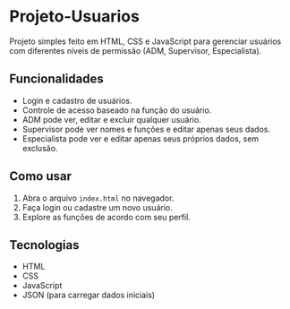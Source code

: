# Projeto-Usuarios
Projeto simples feito em HTML, CSS e JavaScript para gerenciar usuários com diferentes níveis de permissão (ADM, Supervisor, Especialista).  

## Funcionalidades  
- Login e cadastro de usuários.  
- Controle de acesso baseado na função do usuário.  
- ADM pode ver, editar e excluir qualquer usuário.  
- Supervisor pode ver nomes e funções e editar apenas seus dados.  
- Especialista pode ver e editar apenas seus próprios dados, sem exclusão.  

## Como usar  
1. Abra o arquivo `index.html` no navegador.  
2. Faça login ou cadastre um novo usuário.  
3. Explore as funções de acordo com seu perfil.  

## Tecnologias  
- HTML  
- CSS  
- JavaScript  
- JSON (para carregar dados iniciais)  
